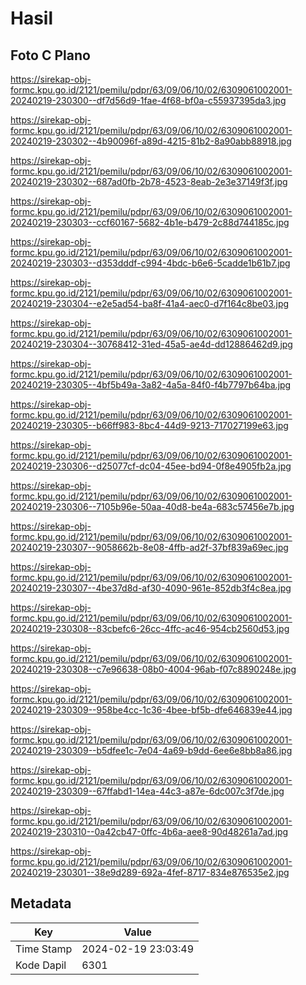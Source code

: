 # Hasil

## Foto C Plano

https://sirekap-obj-formc.kpu.go.id/2121/pemilu/pdpr/63/09/06/10/02/6309061002001-20240219-230300--df7d56d9-1fae-4f68-bf0a-c55937395da3.jpg

https://sirekap-obj-formc.kpu.go.id/2121/pemilu/pdpr/63/09/06/10/02/6309061002001-20240219-230302--4b90096f-a89d-4215-81b2-8a90abb88918.jpg

https://sirekap-obj-formc.kpu.go.id/2121/pemilu/pdpr/63/09/06/10/02/6309061002001-20240219-230302--687ad0fb-2b78-4523-8eab-2e3e37149f3f.jpg

https://sirekap-obj-formc.kpu.go.id/2121/pemilu/pdpr/63/09/06/10/02/6309061002001-20240219-230303--ccf60167-5682-4b1e-b479-2c88d744185c.jpg

https://sirekap-obj-formc.kpu.go.id/2121/pemilu/pdpr/63/09/06/10/02/6309061002001-20240219-230303--d353dddf-c994-4bdc-b6e6-5cadde1b61b7.jpg

https://sirekap-obj-formc.kpu.go.id/2121/pemilu/pdpr/63/09/06/10/02/6309061002001-20240219-230304--e2e5ad54-ba8f-41a4-aec0-d7f164c8be03.jpg

https://sirekap-obj-formc.kpu.go.id/2121/pemilu/pdpr/63/09/06/10/02/6309061002001-20240219-230304--30768412-31ed-45a5-ae4d-dd12886462d9.jpg

https://sirekap-obj-formc.kpu.go.id/2121/pemilu/pdpr/63/09/06/10/02/6309061002001-20240219-230305--4bf5b49a-3a82-4a5a-84f0-f4b7797b64ba.jpg

https://sirekap-obj-formc.kpu.go.id/2121/pemilu/pdpr/63/09/06/10/02/6309061002001-20240219-230305--b66ff983-8bc4-44d9-9213-717027199e63.jpg

https://sirekap-obj-formc.kpu.go.id/2121/pemilu/pdpr/63/09/06/10/02/6309061002001-20240219-230306--d25077cf-dc04-45ee-bd94-0f8e4905fb2a.jpg

https://sirekap-obj-formc.kpu.go.id/2121/pemilu/pdpr/63/09/06/10/02/6309061002001-20240219-230306--7105b96e-50aa-40d8-be4a-683c57456e7b.jpg

https://sirekap-obj-formc.kpu.go.id/2121/pemilu/pdpr/63/09/06/10/02/6309061002001-20240219-230307--9058662b-8e08-4ffb-ad2f-37bf839a69ec.jpg

https://sirekap-obj-formc.kpu.go.id/2121/pemilu/pdpr/63/09/06/10/02/6309061002001-20240219-230307--4be37d8d-af30-4090-961e-852db3f4c8ea.jpg

https://sirekap-obj-formc.kpu.go.id/2121/pemilu/pdpr/63/09/06/10/02/6309061002001-20240219-230308--83cbefc6-26cc-4ffc-ac46-954cb2560d53.jpg

https://sirekap-obj-formc.kpu.go.id/2121/pemilu/pdpr/63/09/06/10/02/6309061002001-20240219-230308--c7e96638-08b0-4004-96ab-f07c8890248e.jpg

https://sirekap-obj-formc.kpu.go.id/2121/pemilu/pdpr/63/09/06/10/02/6309061002001-20240219-230309--958be4cc-1c36-4bee-bf5b-dfe646839e44.jpg

https://sirekap-obj-formc.kpu.go.id/2121/pemilu/pdpr/63/09/06/10/02/6309061002001-20240219-230309--b5dfee1c-7e04-4a69-b9dd-6ee6e8bb8a86.jpg

https://sirekap-obj-formc.kpu.go.id/2121/pemilu/pdpr/63/09/06/10/02/6309061002001-20240219-230309--67ffabd1-14ea-44c3-a87e-6dc007c3f7de.jpg

https://sirekap-obj-formc.kpu.go.id/2121/pemilu/pdpr/63/09/06/10/02/6309061002001-20240219-230310--0a42cb47-0ffc-4b6a-aee8-90d48261a7ad.jpg

https://sirekap-obj-formc.kpu.go.id/2121/pemilu/pdpr/63/09/06/10/02/6309061002001-20240219-230301--38e9d289-692a-4fef-8717-834e876535e2.jpg


## Metadata

| Key        | Value               |
| ---------- | ------------------- |
| Time Stamp | 2024-02-19 23:03:49 |
| Kode Dapil | 6301                |



